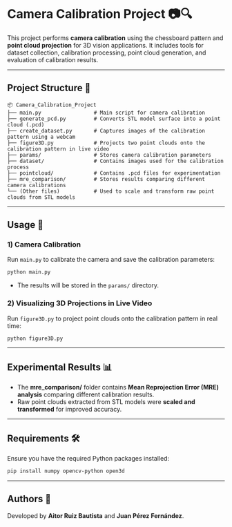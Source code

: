 # Camera Calibration Project 📷🔍

This project performs **camera calibration** using the chessboard pattern and **point cloud projection** for 3D vision applications. It includes tools for dataset collection, calibration processing, point cloud generation, and evaluation of calibration results.

---

## **Project Structure** 📂

```
📦 Camera_Calibration_Project
├── main.py                 # Main script for camera calibration
├── generate_pcd.py         # Converts STL model surface into a point cloud (.pcd)
├── create_dataset.py       # Captures images of the calibration pattern using a webcam
├── figure3D.py             # Projects two point clouds onto the calibration pattern in live video
├── params/                 # Stores camera calibration parameters
├── dataset/                # Contains images used for the calibration process
├── pointcloud/             # Contains .pcd files for experimentation
├── mre_comparison/         # Stores results comparing different camera calibrations
└── (Other files)           # Used to scale and transform raw point clouds from STL models
```

---

## **Usage** 🚀

### **1) Camera Calibration**
Run `main.py` to calibrate the camera and save the calibration parameters:
```bash
python main.py
```
- The results will be stored in the `params/` directory.

### **2) Visualizing 3D Projections in Live Video**
Run `figure3D.py` to project point clouds onto the calibration pattern in real time:
```bash
python figure3D.py
```

---

## **Experimental Results** 📊
- The **mre_comparison/** folder contains **Mean Reprojection Error (MRE) analysis** comparing different calibration results.
- Raw point clouds extracted from STL models were **scaled and transformed** for improved accuracy.

---

## **Requirements** 🛠
Ensure you have the required Python packages installed:
```bash
pip install numpy opencv-python open3d
```

---

## **Authors** 📝
Developed by **Aitor Ruiz Bautista** and **Juan Pérez Fernández**.

